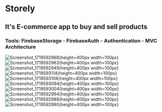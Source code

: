 # Storely 

## It's E-commerce app to buy and sell products
### Tools: FirebaseStorage - FirebaseAuth - Authentication - MVC Architecture 
![Screenshot_1719592968](https://github.com/abdallhmostafa/Storely-E-Ecommerce/assets/81104114/7fa8dd3a-7724-4ccd-878b-e149bb30a82e=250){height=400px width=100px}
![Screenshot_1719592963](https://github.com/abdallhmostafa/Storely-E-Ecommerce/assets/81104114/fc62e3db-a2a0-4e57-b3fc-7f93a0385623){height=400px width=100px}
![Screenshot_1719592949](https://github.com/abdallhmostafa/Storely-E-Ecommerce/assets/81104114/e4a75274-cc0d-4609-aa2f-227242fd08b3){height=400px width=100px}
![Screenshot_1719593114](https://github.com/abdallhmostafa/Storely-E-Ecommerce/assets/81104114/acae6dc5-216d-4dd4-a553-301ee83ff490){height=400px width=100px}
![Screenshot_1719593108](https://github.com/abdallhmostafa/Storely-E-Ecommerce/assets/81104114/ddbc36dd-4f8d-4439-b226-fd2c398b9ef1){height=400px width=100px}
![Screenshot_1719593094](https://github.com/abdallhmostafa/Storely-E-Ecommerce/assets/81104114/77f34ce6-3a5e-4c45-ad73-09c21c83e846){height=400px width=100px}
![Screenshot_1719593004](https://github.com/abdallhmostafa/Storely-E-Ecommerce/assets/81104114/506df28b-e615-45ea-93fa-1fb3803f252b){height=400px width=100px}
![Screenshot_1719592994](https://github.com/abdallhmostafa/Storely-E-Ecommerce/assets/81104114/14d05fca-e2fc-4ffe-8cea-c7094174d690){height=400px width=100px}
![Screenshot_1719592988](https://github.com/abdallhmostafa/Storely-E-Ecommerce/assets/81104114/f6d49e24-127f-4452-bc73-e236b8331020){height=400px width=100px}
![Screenshot_1719592980](https://github.com/abdallhmostafa/Storely-E-Ecommerce/assets/81104114/266b25e9-6ade-4d6c-b979-938fc61b08c9){height=400px width=100px}
